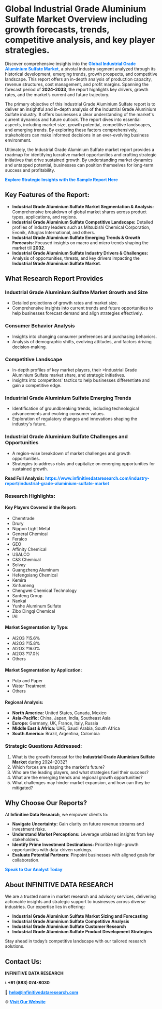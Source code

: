 <h1>Global Industrial Grade Aluminium Sulfate Market Overview including growth forecasts, trends, competitive analysis, and key player strategies.</h1>
<p>
Discover comprehensive insights into the 
<a href="https://www.infinitivedataresearch.com/industry-report/industrial-grade-aluminium-sulfate-market" rel="dofollow" style="color: #007BFF; text-decoration: none;"><strong>Global Industrial Grade Aluminium Sulfate Market</strong></a>, a pivotal industry segment analyzed through its historical development, emerging trends, growth prospects, and competitive landscape. This report offers an in-depth analysis of production capacity, revenue structures, cost management, and profit margins. Spanning the forecast period of <strong>2024–2033</strong>, the report highlights key drivers, growth rates, and the market’s current and future trajectory.
</p>
<p>
The primary objective of this Industrial Grade Aluminium Sulfate report is to deliver an insightful and in-depth analysis of the Industrial Grade Aluminium Sulfate industry. It offers businesses a clear understanding of the market's current dynamics and future outlook. The report dives into essential aspects, including market size, growth potential, competitive landscapes, and emerging trends. By exploring these factors comprehensively, stakeholders can make informed decisions in an ever-evolving business environment.
</p>
<p>
Ultimately, the Industrial Grade Aluminium Sulfate market report provides a roadmap for identifying lucrative market opportunities and crafting strategic initiatives that drive sustained growth. By understanding market dynamics and untapped potential, businesses can position themselves for long-term success and profitability.
</p>
<p>
<a href="https://www.infinitivedataresearch.com/request-sample/reportId=105293" style="color: #007BFF; text-decoration: none;"><strong>Explore Strategic Insights with the Sample Report Here</strong></a>
</p>

<h2>Key Features of the Report:</h2>
<ul>
<li><strong>Industrial Grade Aluminium Sulfate Market Segmentation & Analysis:</strong> Comprehensive breakdown of global market shares across product types, applications, and regions.</li>
<li><strong>Industrial Grade Aluminium Sulfate Competitive Landscape:</strong> Detailed profiles of industry leaders such as Mitsubishi Chemical Corporation, Evonik, Altuglas International, and others.</li>
<li><strong>Industrial Grade Aluminium Sulfate Emerging Trends & Growth Forecasts:</strong> Focused insights on macro and micro trends shaping the market till <strong>2032</strong>.</li>
<li><strong>Industrial Grade Aluminium Sulfate Industry Drivers & Challenges:</strong> Analysis of opportunities, threats, and key drivers impacting the <strong>Industrial Grade Aluminium Sulfate Market</strong>.</li>
</ul>

<h2>What Research Report Provides</h2>
<h3>Industrial Grade Aluminium Sulfate Market Growth and Size</h3>
<ul>
<li>Detailed projections of growth rates and market size.</li>
<li>Comprehensive insights into current trends and future opportunities to help businesses forecast demand and align strategies effectively.</li>
</ul>

<h3>Consumer Behavior Analysis</h3>
<ul>
<li>Insights into changing consumer preferences and purchasing behaviors.</li>
<li>Analysis of demographic shifts, evolving attitudes, and factors driving decision-making.</li>
</ul>

<h3>Competitive Landscape</h3>
<ul>
<li>In-depth profiles of key market players, their >Industrial Grade Aluminium Sulfate market share, and strategic initiatives.</li>
<li>Insights into competitors' tactics to help businesses differentiate and gain a competitive edge.</li>
</ul>

<h3>Industrial Grade Aluminium Sulfate Emerging Trends</h3>
<ul>
<li>Identification of groundbreaking trends, including technological advancements and evolving consumer values.</li>
<li>Exploration of regulatory changes and innovations shaping the industry's future.</li>
</ul>

<h3>Industrial Grade Aluminium Sulfate Challenges and Opportunities</h3>
<ul>
<li>A region-wise breakdown of market challenges and growth opportunities.</li>
<li>Strategies to address risks and capitalize on emerging opportunities for sustained growth.</li>
</ul>
<p><strong>Read Full Analysis:</strong> <a href="https://www.infinitivedataresearch.com/industry-report/industrial-grade-aluminium-sulfate-market" rel="dofollow" style="color: #007BFF; text-decoration: none;"><strong>https://www.infinitivedataresearch.com/industry-report/industrial-grade-aluminium-sulfate-market</strong></a></p>
<h3>Research Highlights:</h3>
<h4>Key Players Covered in the Report:</h4>
<ul><li>Chemtrade</li><li>Drury</li><li>Nippon Light Metal</li><li>General Chemical</li><li>Feralco</li><li>GEO</li><li>Affinity Chemical</li><li>USALCO</li><li>C&amp;S Chemical</li><li>Solvay</li><li>Guangzheng Aluminum</li><li>Hefengxiang Chemical</li><li>Kemira</li><li>Xinfumeng</li><li>Chengwei Chemical Technology</li><li>Sanfeng Group</li><li>Nankai</li><li>Yunhe Aluminum Sulfate</li><li>Zibo Dingqi Chemical</li><li>IAI</li></ul>
<h4>Market Segmentation by Type:</h4>
<ul><li>Al2O3 ?15.6%</li><li>Al2O3 ?15.8%</li><li>Al2O3 ?16.0%</li><li>Al2O3 ?17.0%</li><li>Others</li></ul>
<h4>Market Segmentation by Application:</h4>
<ul><li>Pulp and Paper</li><li>Water Treatment</li><li>Others</li></ul>

<h4>Regional Analysis:</h4>
<ul>
<li><strong>North America:</strong> United States, Canada, Mexico</li>
<li><strong>Asia-Pacific:</strong> China, Japan, India, Southeast Asia</li>
<li><strong>Europe:</strong> Germany, UK, France, Italy, Russia</li>
<li><strong>Middle East & Africa:</strong> UAE, Saudi Arabia, South Africa</li>
<li><strong>South America:</strong> Brazil, Argentina, Colombia</li>
</ul>

<h3>Strategic Questions Addressed:</h3>
<ol>
<li>What is the growth forecast for the <strong>Industrial Grade Aluminium Sulfate Market</strong> during 2024–2032?</li>
<li>Which forces are shaping the market's future?</li>
<li>Who are the leading players, and what strategies fuel their success?</li>
<li>What are the emerging trends and regional growth opportunities?</li>
<li>What challenges may hinder market expansion, and how can they be mitigated?</li>
</ol>

<h2>Why Choose Our Reports?</h2>
<p>At <strong>Infinitive Data Research</strong>, we empower clients to:</p>
<ul>
<li><strong>Navigate Uncertainty:</strong> Gain clarity on future revenue streams and investment risks.</li>
<li><strong>Understand Market Perceptions:</strong> Leverage unbiased insights from key stakeholders.</li>
<li><strong>Identify Prime Investment Destinations:</strong> Prioritize high-growth opportunities with data-driven rankings.</li>
<li><strong>Evaluate Potential Partners:</strong> Pinpoint businesses with aligned goals for collaboration.</li>
</ul>
<p><a href="https://www.infinitivedataresearch.com/industry-report/industrial-grade-aluminium-sulfate-market" rel="dofollow" style="color: #007BFF; text-decoration: none;"><strong>Speak to Our Analyst Today</strong></a></p>

<h2>About INFINITIVE DATA RESEARCH</h2>
<p>We are a trusted name in market research and advisory services, delivering actionable insights and strategic support to businesses across diverse industries. Our expertise lies in offering:</p>
<ul>
<li><strong>Industrial Grade Aluminium Sulfate Market Sizing and Forecasting</strong></li>
<li><strong>Industrial Grade Aluminium Sulfate Competitive Analysis</strong></li>
<li><strong>Industrial Grade Aluminium Sulfate Customer Research</strong></li>
<li><strong>Industrial Grade Aluminium Sulfate Product Development Strategies</strong></li>
</ul>
<p>Stay ahead in today’s competitive landscape with our tailored research solutions.</p>

<h2>Contact Us:</h2>
<p><strong>INFINITIVE DATA RESEARCH</strong></p>
<p>📞 <strong>+91 (883) 074-8030</strong></p>
<p>📧 <strong><a href="mailto:help@infinitivedataresearch.com" style="color: #007BFF;">help@infinitivedataresearch.com</a></strong></p>
<p>🌐 <strong><a href="https://www.infinitivedataresearch.com" rel="dofollow" style="color: #007BFF;">Visit Our Website</a></strong></p>